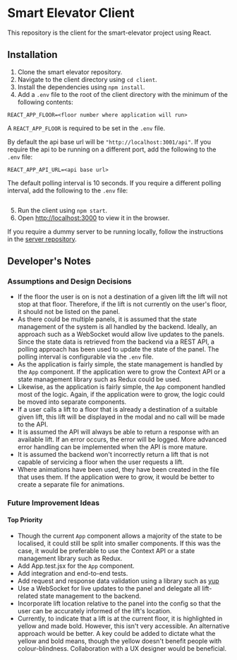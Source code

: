 # Smart Elevator Client

This repository is the client for the smart-elevator project using React.

## Installation

1. Clone the smart elevator repository.
2. Navigate to the client directory using `cd client`.
3. Install the dependencies using `npm install`.
4. Add a `.env` file to the root of the client directory with the minimum of the following contents:

```
REACT_APP_FLOOR=<floor number where application will run>
```

A `REACT_APP_FLOOR` is required to be set in the `.env` file.

By default the api base url will be `"http://localhost:3001/api"`. If you require the api
to be running on a different port, add the following to the `.env` file:

```
REACT_APP_API_URL=<api base url>
```

The default polling interval is 10 seconds. If you require a different polling interval,
add the following to the `.env` file:

```

```

5. Run the client using `npm start`.
6. Open [http://localhost:3000](http://localhost:3000) to view it in the browser.

If you require a dummy server to be running locally, follow the instructions in the [server repository](../server/README.md).

## Developer's Notes

### Assumptions and Design Decisions

- If the floor the user is on is not a destination of a given lift the lift will not stop at that floor. Therefore, if the lift is not currently on the user's floor, it should not be listed on the panel.
- As there could be multiple panels, it is assumed that the state management of the system is all handled by the backend. Ideally, an approach such as a WebSocket would allow live updates to the panels. Since the state data is retrieved from the backend via a REST API, a polling approach has been used to update the state of the panel. The polling interval is configurable via the `.env` file.
- As the application is fairly simple, the state management is handled by the `App` component. If the application were to grow the Context API or a state management library such as Redux could be used.
- Likewise, as the application is fairly simple, the `App` component handled most of the logic. Again, if the application were to grow, the logic could be moved into separate components.
- If a user calls a lift to a floor that is already a destination of a suitable given lift, this lift will be displayed in the modal and no call will be made to the API.
- It is assumed the API will always be able to return a response with an available lift. If an error occurs, the error will be logged. More advanced error handling can be implemented when the API is more mature.
- It is assumed the backend won't incorrectly return a lift that is not capable of servicing a floor when the user requests a lift.
- Where animations have been used, they have been created in the file that uses them. If the application were to grow, it would be better to create a separate file for animations.

### Future Improvement Ideas

#### Top Priority

- Though the current `App` component allows a majority of the state to be localised, it could still be split into smaller components. If this was the case, it would be preferable to use the Context API or a state management library such as Redux.
- Add App.test.jsx for the `App` component.
- Add integration and end-to-end tests.
- Add request and response data validation using a library such as [yup](https://www.npmjs.com/package/yup)
- Use a WebSocket for live updates to the panel and delegate all lift-related state management to the backend.
- Incorporate lift location relative to the panel into the config so that the user can be accurately informed of the lift's location.
- Currently, to indicate that a lift is at the current floor, it is highlighted in yellow and made bold. However, this isn't very accessible. An alternative approach would be better. A key could be added to dictate what the yellow and bold means, though the yellow doesn't benefit people with colour-blindness. Collaboration with a UX designer would be beneficial.
